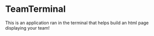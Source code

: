 # TeamTerminal

This is an application ran in the terminal that helps build an html page displaying your team!
